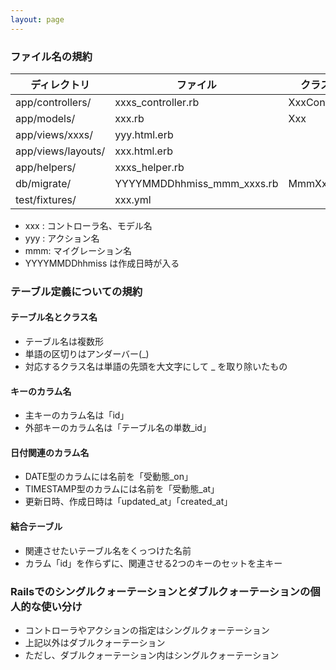 ```yaml
---
layout: page
---
```

### ファイル名の規約

ディレクトリ             | ファイル                       | クラス名          | 親クラス
------------------ | -------------------------- | ------------- | -----------------------
app/controllers/   | xxxs_controller.rb         | XxxController | ApplicationController
app/models/        | xxx.rb                     | Xxx           | ActiveRecord::Base
app/views/xxxs/    | yyy.html.erb               |               |
app/views/layouts/ | xxx.html.erb               |               |
app/helpers/       | xxxs_helper.rb             |               |
db/migrate/        | YYYYMMDDhhmiss_mmm_xxxs.rb | MmmXxxs       | ActiveRecord::Migration
test/fixtures/     | xxx.yml                    |               |

* xxx : コントローラ名、モデル名
* yyy : アクション名
* mmm: マイグレーション名
* YYYYMMDDhhmiss は作成日時が入る

### テーブル定義についての規約
#### テーブル名とクラス名
* テーブル名は複数形
* 単語の区切りはアンダーバー(_)
* 対応するクラス名は単語の先頭を大文字にして _ を取り除いたもの

#### キーのカラム名
* 主キーのカラム名は「id」
* 外部キーのカラム名は「テーブル名の単数_id」

#### 日付関連のカラム名
* DATE型のカラムには名前を「受動態_on」
* TIMESTAMP型のカラムには名前を「受動態_at」
* 更新日時、作成日時は「updated_at」「created_at」

#### 結合テーブル
* 関連させたいテーブル名をくっつけた名前
* カラム「id」を作らずに、関連させる2つのキーのセットを主キー

### Railsでのシングルクォーテーションとダブルクォーテーションの個人的な使い分け
* コントローラやアクションの指定はシングルクォーテーション
* 上記以外はダブルクォーテーション
* ただし、ダブルクォーテーション内はシングルクォーテーション